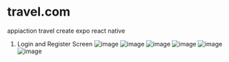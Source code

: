 # travel.com
appiaction travel create expo react native 

1. Login and Register Screen 
 ![image](https://media.discordapp.net/attachments/757941239495655464/1111524693770514452/Screenshot_2023-05-26-12-18-24-721_com.kimsnow33.travelapp.jpg?width=239&height=531)
![image](https://media.discordapp.net/attachments/757941239495655464/1111527083655581776/349207265_970811901036311_6049371933990194885_n.jpg?width=239&height=531)
![image](https://media.discordapp.net/attachments/757941239495655464/1111527082485362698/349459987_903595187404332_5807272156775095353_n.jpg?width=239&height=531)
![image](https://media.discordapp.net/attachments/757941239495655464/1111527082707668992/349295006_3479818855582177_3909930204924515692_n.jpg?width=239&height=531)
![image](https://media.discordapp.net/attachments/757941239495655464/1111527082955116644/349244201_1408304270010186_3767121072436409588_n.jpg?width=239&height=531)
![image](https://media.discordapp.net/attachments/757941239495655464/1111527731646181406/349223770_1033763360923109_7533086766345569855_n.jpg?width=239&height=531)
 
